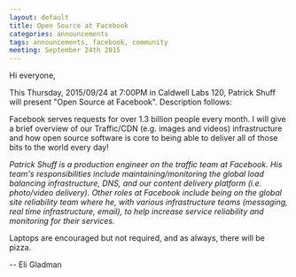 ```yaml
---
layout: default
title: Open Source at Facebook
categories: announcements
tags: announcements, facebook, community
meeting: September 24th 2015
---
```


Hi everyone,

This Thursday, 2015/09/24 at 7:00PM in Caldwell Labs 120, Patrick Shuff will present "Open Source at Facebook". Description follows:

Facebook serves requests for over 1.3 billion people every month.  I will give a brief overview of our Traffic/CDN (e.g. images and videos) infrastructure and how open source software is core to being able to deliver all of those bits to the world every day!

*Patrick Shuff is a production engineer on the traffic team at Facebook. His team's responsibilities include maintaining/monitoring the global load balancing infrastructure, DNS, and our content delivery platform (i.e. photo/video delivery). Other roles at Facebook include being on the global site reliability team where he, with various infrastructure teams (messaging, real time infrastructure, email), to help increase service reliability and monitoring for their services.*

Laptops are encouraged but not required, and as always, there will be pizza.

  -- Eli Gladman
